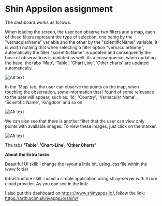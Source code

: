 # Shin Appsilon assignment

The dashboard works as follows:

When loading the screen, the user can observe two filters and a map, each of these filters represent the type of selection, one being by the "vernacularName" variable and the other by the "scientificName" variable, it is worth nothing that when selecting a filter option "vernacularName", automatically the filter "scientificName" is updated and consequently the base of observations is updated as well. As a consequence, when updating the base, the tabs 'Map', 'Table', 'Chart Line', 'Other charts' are updated automatically.

![Alt text](/shiny_appsilon_assignment/images_tutorial/img1.png?raw=true "Optional Title")

In the 'Map' tab, the user can observe the points on the map, when touching the observation, some information that I found of some relevance to the user will appear, such as: 'Id', 'Country', 'Vernacular Name' , 'Scientific Name', 'Kingdom' and so on.

![Alt text](/shiny_appsilon_assignment/images_tutorial/img2.png?raw=true "Optional Title")

We can also see that there is another filter that the user can view only points with available images. To view these images, just click on the marker.

![Alt text](/shiny_appsilon_assignment/images_tutorial/img3.png?raw=true "Optional Title")

The tabs **'Table', 'Chart-Line', 'Other Charts'** 

**About the Extra tasks**

Beautiful UI skill: I change the layout a little bit, using .css file within the *www* folder

Infrastructure skill: I used a simple application using shiny-server with Azure cloud provider. As you can see in the link:

I also put this dashboard on https://www.shinyapps.io/, follow the link: https://arthurclm.shinyapps.io/shiny/
